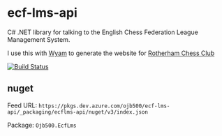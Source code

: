 # ecf-lms-api
C# .NET library for talking to the English Chess Federation League Management System.

I use this with [Wyam](https://wyam.io) to generate the website for [Rotherham Chess Club](https://rotherham.cc)

[![Build Status](https://dev.azure.com/ojb500/ecf-lms-api/_apis/build/status/ojb500.ecf-lms-api?branchName=master)](https://dev.azure.com/ojb500/ecf-lms-api/_build/latest?definitionId=3&branchName=master)

## nuget

Feed URL: `https://pkgs.dev.azure.com/ojb500/ecf-lms-api/_packaging/ecflms-api/nuget/v3/index.json`

Package: `Ojb500.EcfLms`
